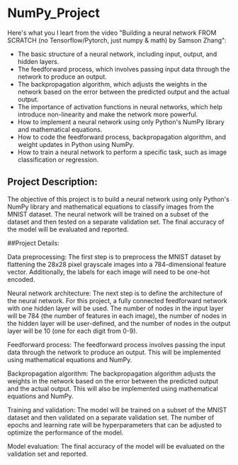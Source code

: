 # NumPy_Project

Here's what you I leart from the video "Building a neural network FROM SCRATCH (no Tensorflow/Pytorch, just numpy & math) by Samson Zhang":

* The basic structure of a neural network, including input, output, and hidden layers.
* The feedforward process, which involves passing input data through the network to produce an output.
* The backpropagation algorithm, which adjusts the weights in the network based on the error between the predicted output and the actual output.
* The importance of activation functions in neural networks, which help introduce non-linearity and make the network more powerful.
* How to implement a neural network using only Python's NumPy library and mathematical equations.
* How to code the feedforward process, backpropagation algorithm, and weight updates in Python using NumPy.
* How to train a neural network to perform a specific task, such as image classification or regression.


## Project Description:
The objective of this project is to build a neural network using only Python's NumPy library and mathematical equations to classify images from the MNIST dataset. The neural network will be trained on a subset of the dataset and then tested on a separate validation set. The final accuracy of the model will be evaluated and reported.

##Project Details:

Data preprocessing: The first step is to preprocess the MNIST dataset by flattening the 28x28 pixel grayscale images into a 784-dimensional feature vector. Additionally, the labels for each image will need to be one-hot encoded.

Neural network architecture: The next step is to define the architecture of the neural network. For this project, a fully connected feedforward network with one hidden layer will be used. The number of nodes in the input layer will be 784 (the number of features in each image), the number of nodes in the hidden layer will be user-defined, and the number of nodes in the output layer will be 10 (one for each digit from 0-9).

Feedforward process: The feedforward process involves passing the input data through the network to produce an output. This will be implemented using mathematical equations and NumPy.

Backpropagation algorithm: The backpropagation algorithm adjusts the weights in the network based on the error between the predicted output and the actual output. This will also be implemented using mathematical equations and NumPy.

Training and validation: The model will be trained on a subset of the MNIST dataset and then validated on a separate validation set. The number of epochs and learning rate will be hyperparameters that can be adjusted to optimize the performance of the model.

Model evaluation: The final accuracy of the model will be evaluated on the validation set and reported.


